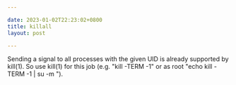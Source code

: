 ```yaml
---

date: 2023-01-02T22:23:02+0800
title: killall
layout: post

---
```



Sending a signal to all processes with the given UID is already supported by kill(1).  So use kill(1) for this job (e.g. "kill -TERM -1" or as root "echo kill -TERM -1 | su -m <user>").
